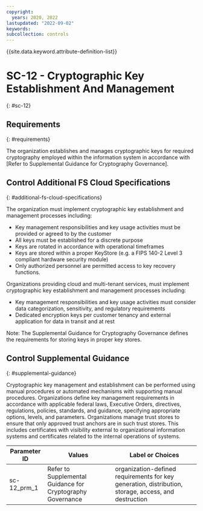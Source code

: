 ```yaml
---
copyright:
  years: 2020, 2022
lastupdated: "2022-09-02"
keywords: 
subcollection: controls
---
```



{{site.data.keyword.attribute-definition-list}}


# SC-12 - Cryptographic Key Establishment And Management
{: #sc-12}

## Requirements
{: #requirements}

The organization establishes and manages cryptographic keys for required cryptography employed within the information system in accordance with [Refer to Supplemental Guidance for Cryptography Governance].

## Control Additional FS Cloud Specifications
{: #additional-fs-cloud-specifications}

The organization must implement cryptographic key establishment and management processes including:
- Key management responsibilities and key usage activities must be provided or agreed to by the customer
- All keys must be established for a discrete purpose
- Keys are rotated in accordance with operational timeframes
- Keys are stored within a proper KeyStore (e.g. a FIPS 140-2 Level 3 compliant hardware security module)
- Only authorized personnel are permitted access to key recovery functions.

Organizations providing cloud and multi-tenant services, must implement cryptographic key establishment and management processes including:
- Key management responsibilities and key usage activities must consider data categorization, sensitivity, and regulatory requirements 
- Dedicated encryption keys per customer tenancy and external application for data in transit and at rest

Note: The Supplemental Guidance for Cryptography Governance defines the requirements for storing keys in proper key stores.

## Control Supplemental Guidance
{: #supplemental-guidance}

Cryptographic key management and establishment can be performed using manual procedures or automated mechanisms with supporting manual procedures. Organizations define key management requirements in accordance with applicable federal laws, Executive Orders, directives, regulations, policies, standards, and guidance, specifying appropriate options, levels, and parameters. Organizations manage trust stores to ensure that only approved trust anchors are in such trust stores. This includes certificates with visibility external to organizational information systems and certificates related to the internal operations of systems.

| Parameter ID | Values | Label or Choices |
|---|---|---|
| sc-12_prm_1 | Refer to Supplemental Guidance for Cryptography Governance | organization-defined requirements for key generation, distribution, storage, access, and destruction |

